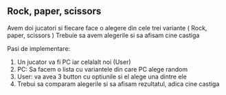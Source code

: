 ## Rock, paper, scissors

Avem doi jucatori si fiecare face o alegere din cele trei variante ( Rock, paper, scissors )
Trebuie sa avem alegerile si sa afisam cine castiga

Pasi de implementare:

1. Un jucator va fi PC iar celalalt noi (User)
2. PC: Sa facem o lista cu variantele din care PC alege random
3. User: va avea 3 button cu optiunile si el alege una dintre ele
4. Trebui sa comparam alegerile si sa afisam rezultatul, adica cine castiga